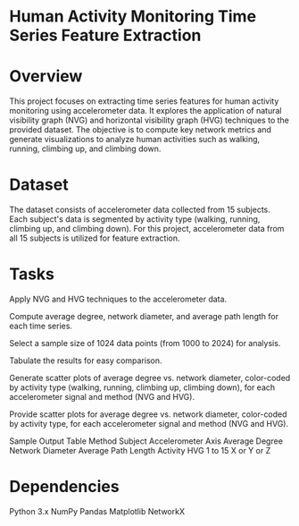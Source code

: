 # Human Activity Monitoring Time Series Feature Extraction
# Overview
This project focuses on extracting time series features for human activity monitoring using accelerometer data. It explores the application of natural visibility graph (NVG) and horizontal visibility graph (HVG) techniques to the provided dataset. The objective is to compute key network metrics and generate visualizations to analyze human activities such as walking, running, climbing up, and climbing down.

# Dataset
The dataset consists of accelerometer data collected from 15 subjects. Each subject's data is segmented by activity type (walking, running, climbing up, and climbing down). For this project, accelerometer data from all 15 subjects is utilized for feature extraction.

# Tasks
Apply NVG and HVG techniques to the accelerometer data.

Compute average degree, network diameter, and average path length for each time series.

Select a sample size of 1024 data points (from 1000 to 2024) for analysis.

Tabulate the results for easy comparison.

Generate scatter plots of average degree vs. network diameter, color-coded by activity type (walking, running, climbing up, climbing down), for each accelerometer signal and method (NVG and HVG).

Provide scatter plots for average degree vs. network diameter, color-coded by activity type, for each accelerometer signal and method (NVG and HVG).

Sample Output Table
Method	Subject	Accelerometer Axis	Average Degree	Network Diameter	Average Path Length	Activity
HVG	1 to 15	X or Y or Z				

# Dependencies
Python 3.x
NumPy
Pandas
Matplotlib
NetworkX
